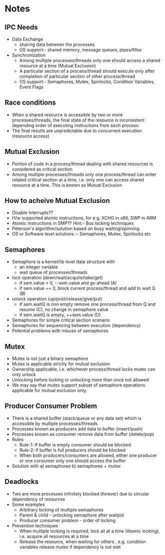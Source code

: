 # Notes

## IPC Needs 
* Data Exchange
  * sharing data between the processes
  * OS support:- shared memory, message queues, pipes/fifos
* Synchronization
  * Among multiple processes/threads only one should access a shared resource at a time (Mutual Exclusion)
  * A particular section of a process/thread should execute only after completion of particular section of other process/thread
  * OS support:- Semaphores, Mutex, Spinlocks, Condition Variables, Event Flags

## Race conditions
* When a shared resource is accessible by two or more processes/threads, the final state
  of the resource is inconsistent depending order of executing instructions from each process.
* The final results are unpredictable due to concurrent execution (resource access)

## Mutual Exclusion
* Portion of code in a process/thread dealing with shared resources is considered as critical section
* Among multiple processes/threads only one process/thread can enter related critical section at a time, i.e. only one can access shared resource at a time. This is known as Mutual Exclusion 

## How to acheive Mutual Exclusion
* Disable Interrupts??
* H/w supported atomic instructions, for e.g. XCHG in x86, SWP in ARM
* Atomic instructions in SMP?? Hint:- Bus locking techniques
* Peterson's algorithm/solution based on busy waiting/spinning.
* OS or Software level solutions :- Semaphores, Mutex, Spinlocks etc

## Semaphores
* Semaphore is a kernel/lib level data structure with
  * an integer variable
  * wait queue of processes/threads
* lock operation (down/wait/acquire/take/get)
  * if sem.value > 0, --sem.value and go ahead  (A)
  * if sem.value == 0, block current process/thread and add to wait Q (B)
* unlock operation (up/post/release/give/put)
  * if sem.waitQ is non empty remove one process/thread from Q and resume (C), no change in semaphore value
  * if sem.waitQ is empty, ++sem.value (D)
* Semaphores for simple critical section scenario
* Semaphores for sequencing between execution (dependency)
* Potential problems with misuse of semaphores

## Mutex
* Mutex is not just a binary semaphore
* Mutex is applicable strictly for mutual exclusion
* Ownership applicable, i.e. whichever process/thread locks mutex can only unlock
* Unlocking before locking or unlocking more than once not allowed
* We may say that mutex support subset of semaphore operations applicable for mutual exclusion only.

## Producer Consumer Problem
* There is a shared buffer (stack/queue or any data set) which is accessible by multiple processes/threads
* Processes known as producers add data to buffer (insert/push)
* Processes known as consumer remove data from buffer (delete/pop)
* Rules
  * Rule-1: If buffer is empty consumer should be blocked
  * Rule-2: If buffer is full producers should be blocked
  * When both producers/consumers are allowed, either one producer or one consumer only one should access the buffer
* Solution with a) semaphores b) semaphores + mutex

## Deadlocks
* Two are more processes infinitely blocked (forever) due to circular dependency of resources
* Some examples
  * Arbitrary locking of multiple semaphores
  * Parent & child - unlocking semaphore after waitpid
  * Producer consumer problem - order of locking
* Prevention techniques
  * When multiple locking is required, lock all at a time (Atomic locking), i.e. acquire all resources at a time
  * Release the resource, when waiting for others , e.g. condition variables release mutex if dependency is not met

